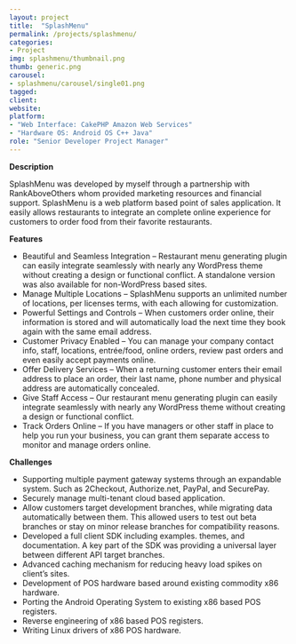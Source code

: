 ```yaml
---
layout: project
title:  "SplashMenu"
permalink: /projects/splashmenu/
categories:
- Project
img: splashmenu/thumbnail.png
thumb: generic.png
carousel:
- splashmenu/carousel/single01.png
tagged:
client:
website:
platform:
- "Web Interface: CakePHP Amazon Web Services"
- "Hardware OS: Android OS C++ Java"
role: "Senior Developer Project Manager"
---
```

**Description**

SplashMenu was developed by myself through a partnership with RankAboveOthers
whom provided marketing resources and financial support. SplashMenu is a web
platform based point of sales application. It easily allows restaurants to
integrate an complete online experience for customers to order food from their
favorite restaurants.

<!-- Site Design   Software Design   Hardware Design -->

**Features**
* Beautiful and Seamless Integration – Restaurant menu generating plugin can
easily integrate seamlessly with nearly any WordPress theme without creating a
design or functional conflict. A standalone version was also available for
non-WordPress based sites.
* Manage Multiple Locations – SplashMenu supports an unlimited number of
locations, per licenses terms, with each allowing for customization.
* Powerful Settings and Controls – When customers order online, their
information is stored and will automatically load the next time they book again
with the same email address.
* Customer Privacy Enabled – You can manage your company contact info, staff,
locations, entrée/food, online orders, review past orders and even easily accept
payments online.
* Offer Delivery Services – When a returning customer enters their email address
to place an order, their last name, phone number and physical address are
automatically concealed.
* Give Staff Access – Our restaurant menu generating plugin can easily integrate
seamlessly with nearly any WordPress theme without creating a design or
functional conflict.
* Track Orders Online – If you have managers or other staff in place to help you
run your business, you can grant them separate access to monitor and manage
orders online.

**Challenges**
* Supporting multiple payment gateway systems through an expandable system. Such
as 2Checkout, Authorize.net, PayPal, and SecurePay.
* Securely manage multi-tenant cloud based application.
* Allow customers target development branches, while migrating data
automatically between them. This allowed users to test out beta branches or stay
on minor release branches for compatibility reasons.
* Developed a full client SDK including examples. themes, and documentation. A
key part of the SDK was providing a universal layer between different API target
branches.
* Advanced caching mechanism for reducing heavy load spikes on client’s sites.
* Development of POS hardware based around existing commodity x86 hardware.
* Porting the Android Operating System to existing x86 based POS registers.
* Reverse engineering of x86 based POS registers.
* Writing Linux drivers of x86 POS hardware.
